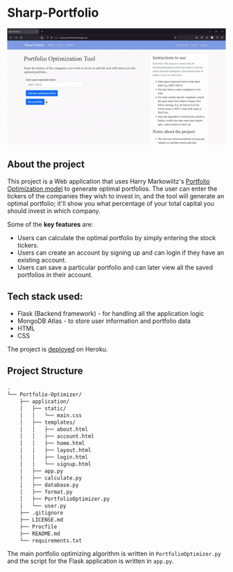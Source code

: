 # Sharp-Portfolio 

![Sharp-portfolio-gif](https://github.com/HarshitNTiwari/Portfolio-Optimizer/blob/main/Sharp-portfolio-gif.gif?raw=true)

## About the project
This project is a Web application that uses Harry Markowiitz's [Portfolio Optimization model](https://en.wikipedia.org/wiki/Markowitz_model) to generate optimal portfolios. The user can enter the tickers of the companies they wish to invest in, and the tool will generate an optimal portfolio; it'll show you what percentage of your total capital you should invest in which company.

Some of the **key features** are:

- Users can calculate the optimal portfolio by simply entering the stock tickers.
- Users can create an account by signing up and can login if they have an existing account.
- Users can save a particular portfolio and can later view all the saved portfolios in their account.

## Tech stack used:
- Flask (Backend framework) - for handling all the application logic
- MongoDB Atlas - to store user information and portfolio data
- HTML
- CSS

The project is [deployed](https://sharp-portfolio.herokuapp.com/) on Heroku.


## Project Structure
```
.
└── Portfolio-Optimizer/
    ├── application/
    │   ├── static/
    │   │   └── main.css
    │   ├── templates/
    │   │   ├── about.html
    │   │   ├── account.html
    │   │   ├── home.html
    │   │   ├── layout.html
    │   │   ├── login.html
    │   │   └── signup.html
    │   ├── app.py
    │   ├── calculate.py
    │   ├── database.py
    │   ├── format.py
    │   ├── PortfolioOptimizer.py
    │   └── user.py
    ├── .gitignore
    ├── LICENSE.md
    ├── Procfile
    ├── README.md
    └── requirements.txt
```

The main portfolio optimizing algorithm is written in `PortfolioOptimizer.py` and the script for the Flask application is written in `app.py`.
